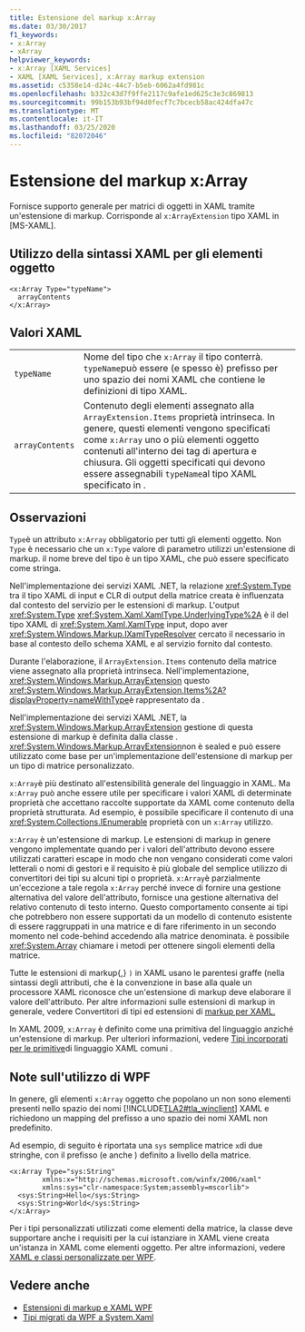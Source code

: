 ```yaml
---
title: Estensione del markup x:Array
ms.date: 03/30/2017
f1_keywords:
- x:Array
- xArray
helpviewer_keywords:
- x:Array [XAML Services]
- XAML [XAML Services], x:Array markup extension
ms.assetid: c5358e14-d24c-44c7-b5eb-6062a4fd981c
ms.openlocfilehash: b332c43d7f9ffe2117c9afe1ed625c3e3c869813
ms.sourcegitcommit: 99b153b93bf94d0fecf7c7bcecb58ac424dfa47c
ms.translationtype: MT
ms.contentlocale: it-IT
ms.lasthandoff: 03/25/2020
ms.locfileid: "82072046"
---
```

# <a name="xarray-markup-extension"></a>Estensione del markup x:Array

Fornisce supporto generale per matrici di oggetti in XAML tramite un'estensione di markup. Corrisponde al `x:ArrayExtension` tipo XAML in [MS-XAML].

## <a name="xaml-object-element-usage"></a>Utilizzo della sintassi XAML per gli elementi oggetto

```xaml
<x:Array Type="typeName">
  arrayContents
</x:Array>
```

## <a name="xaml-values"></a>Valori XAML

|||
|-|-|
|`typeName`|Nome del tipo che `x:Array` il tipo conterrà. `typeName`può essere (e spesso è) prefisso per uno spazio dei nomi XAML che contiene le definizioni di tipo XAML.|
|`arrayContents`|Contenuto degli elementi assegnato alla `ArrayExtension.Items` proprietà intrinseca. In genere, questi elementi vengono specificati come `x:Array` uno o più elementi oggetto contenuti all'interno dei tag di apertura e chiusura. Gli oggetti specificati qui devono essere assegnabili `typeName`al tipo XAML specificato in .|

## <a name="remarks"></a>Osservazioni

`Type`è un attributo `x:Array` obbligatorio per tutti gli elementi oggetto. Non `Type` è necessario che un `x:Type` valore di parametro utilizzi un'estensione di markup. il nome breve del tipo è un tipo XAML, che può essere specificato come stringa.

Nell'implementazione dei servizi XAML .NET, la relazione <xref:System.Type> tra il tipo XAML di input e CLR di output della matrice creata è influenzata dal contesto del servizio per le estensioni di markup. L'output <xref:System.Type> <xref:System.Xaml.XamlType.UnderlyingType%2A> è il del tipo XAML di <xref:System.Xaml.XamlType> input, dopo aver <xref:System.Windows.Markup.IXamlTypeResolver> cercato il necessario in base al contesto dello schema XAML e al servizio fornito dal contesto.

Durante l'elaborazione, il `ArrayExtension.Items` contenuto della matrice viene assegnato alla proprietà intrinseca. Nell'implementazione, <xref:System.Windows.Markup.ArrayExtension> questo <xref:System.Windows.Markup.ArrayExtension.Items%2A?displayProperty=nameWithType>è rappresentato da .

Nell'implementazione dei servizi XAML .NET, la <xref:System.Windows.Markup.ArrayExtension> gestione di questa estensione di markup è definita dalla classe . <xref:System.Windows.Markup.ArrayExtension>non è sealed e può essere utilizzato come base per un'implementazione dell'estensione di markup per un tipo di matrice personalizzato.

`x:Array`è più destinato all'estensibilità generale del linguaggio in XAML. Ma `x:Array` può anche essere utile per specificare i valori XAML di determinate proprietà che accettano raccolte supportate da XAML come contenuto della proprietà strutturata. Ad esempio, è possibile specificare il contenuto di una <xref:System.Collections.IEnumerable> proprietà con un `x:Array` utilizzo.

`x:Array` è un'estensione di markup. Le estensioni di markup in genere vengono implementate quando per i valori dell'attributo devono essere utilizzati caratteri escape in modo che non vengano considerati come valori letterali o nomi di gestori e il requisito è più globale del semplice utilizzo di convertitori dei tipi su alcuni tipi o proprietà. `x:Array`è parzialmente un'eccezione a tale regola `x:Array` perché invece di fornire una gestione alternativa del valore dell'attributo, fornisce una gestione alternativa del relativo contenuto di testo interno. Questo comportamento consente ai tipi che potrebbero non essere supportati da un modello di contenuto esistente di essere raggruppati in una matrice e di fare riferimento in un secondo momento nel code-behind accedendo alla matrice denominata. è possibile <xref:System.Array> chiamare i metodi per ottenere singoli elementi della matrice.

Tutte le estensioni di markup{,} `)` in XAML usano le parentesi graffe (nella sintassi degli attributi, che è la convenzione in base alla quale un processore XAML riconosce che un'estensione di markup deve elaborare il valore dell'attributo. Per altre informazioni sulle estensioni di markup in generale, vedere Convertitori di tipi ed estensioni di [markup per XAML.](type-converters-and-markup-extensions.md)

In XAML 2009, `x:Array` è definito come una primitiva del linguaggio anziché un'estensione di markup. Per ulteriori informazioni, vedere [Tipi incorporati per le primitive](types-for-primitives.md)di linguaggio XAML comuni .

## <a name="wpf-usage-notes"></a>Note sull'utilizzo di WPF

In genere, gli elementi `x:Array` oggetto che popolano un non sono elementi presenti nello spazio dei nomi [!INCLUDE[TLA2#tla_winclient](../../../includes/tla2sharptla-winclient-md.md)] XAML e richiedono un mapping del prefisso a uno spazio dei nomi XAML non predefinito.

Ad esempio, di seguito è riportata una `sys` semplice matrice `x`di due stringhe, con il prefisso (e anche ) definito a livello della matrice.

```xaml
<x:Array Type="sys:String"
        xmlns:x="http://schemas.microsoft.com/winfx/2006/xaml"
        xmlns:sys="clr-namespace:System;assembly=mscorlib">
  <sys:String>Hello</sys:String>
  <sys:String>World</sys:String>
</x:Array>
```

Per i tipi personalizzati utilizzati come elementi della matrice, la classe deve supportare anche i requisiti per la cui istanziare in XAML viene creata un'istanza in XAML come elementi oggetto. Per altre informazioni, vedere [XAML e classi personalizzate per WPF](../../framework/wpf/advanced/xaml-and-custom-classes-for-wpf.md).

## <a name="see-also"></a>Vedere anche

- [Estensioni di markup e XAML WPF](../../framework/wpf/advanced/markup-extensions-and-wpf-xaml.md)
- [Tipi migrati da WPF a System.Xaml](../../framework/wpf/advanced/types-migrated-from-wpf-to-system.md)
